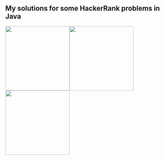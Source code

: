 ## My solutions for some HackerRank problems in Java
<img src="https://media-exp1.licdn.com/dms/image/sync/C4D27AQGuLSKqMS3GUw/articleshare-shrink_800/0?e=1585882800&v=beta&t=TmXsg3BKPWdQP6ciHtOhQRZpHDcid_F0y4mPgi4NLc8" width="200"><img src="https://media-exp1.licdn.com/media-proxy/ext?w=1040&h=544&f=pj&hash=pFx2r1pHmd2Dgt5dcVvuL7ZaGuY%3D&ora=1%2CaFBCTXdkRmpGL2lvQUFBPQ%2CxAVta5g-0R6igRgezFIv5brOq0y_9kIIRJHPB3TiRHL_pIDCMTO8LdqNKOb28R4JeywcxFV7PPL3Fi2yTcfpRNa6O4kt5JWKZ9S1dBQ5OiM6jGdE6dUyN1R34Jb3ALvyOC0cnPxWag&shareType=article" width="200"><img src="https://media-exp1.licdn.com/media-proxy/ext?w=1040&h=544&f=pj&hash=5P9j%2FqeEQ8KP7X6RNOp9NCOccek%3D&ora=1%2CaFBCTXdkRmpGL2lvQUFBPQ%2CxAVta5g-0R6igRgezFIv5brOq0y_9kIIRJHPB3TiRHL_pIDCMTO8LdqNKOb28R4JIn1HwWtuKqn9HF_ifdD4esisEtke1867f8WwbwlLPko1h2of79BtO1c0u5M&shareType=article" width="200">
